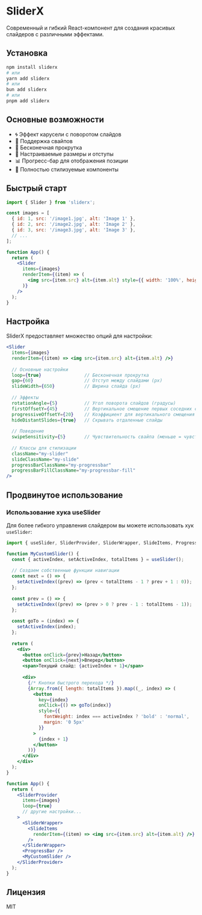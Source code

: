 # SliderX

Современный и гибкий React-компонент для создания красивых слайдеров с различными эффектами.

## Установка

```bash
npm install sliderx
# или
yarn add sliderx
# или
bun add sliderx
# или
pnpm add sliderx
```

## Основные возможности

- 🌀 Эффект карусели с поворотом слайдов
- 📱 Поддержка свайпов
- 🔄 Бесконечная прокрутка
- 📏 Настраиваемые размеры и отступы
- 📊 Прогресс-бар для отображения позиции
- 🎨 Полностью стилизуемые компоненты

## Быстрый старт

```jsx
import { Slider } from 'sliderx';

const images = [
  { id: 1, src: '/image1.jpg', alt: 'Image 1' },
  { id: 2, src: '/image2.jpg', alt: 'Image 2' },
  { id: 3, src: '/image3.jpg', alt: 'Image 3' },
  // ...
];

function App() {
  return (
    <Slider 
      items={images}
      renderItem={(item) => (
        <img src={item.src} alt={item.alt} style={{ width: '100%', height: 'auto' }} />
      )}
    />
  );
}
```

## Настройка

SliderX предоставляет множество опций для настройки:

```jsx
<Slider 
  items={images}
  renderItem={(item) => <img src={item.src} alt={item.alt} />}
  
  // Основные настройки
  loop={true}                // Бесконечная прокрутка
  gap={60}                   // Отступ между слайдами (px)
  slideWidth={650}           // Ширина слайда (px)
  
  // Эффекты
  rotationAngle={5}          // Угол поворота слайдов (градусы)
  firstOffsetY={45}          // Вертикальное смещение первых соседних слайдов (px)
  progressiveOffsetY={20}    // Коэффициент для вертикального смещения дальних слайдов
  hideDistantSlides={true}   // Скрывать отдаленные слайды 
  
  // Поведение
  swipeSensitivity={5}       // Чувствительность свайпа (меньше = чувствительнее)
  
  // Классы для стилизации
  className="my-slider"
  slideClassName="my-slide"
  progressBarClassName="my-progressbar"
  progressBarFillClassName="my-progressbar-fill"
/>
```

## Продвинутое использование

### Использование хука useSlider

Для более гибкого управления слайдером вы можете использовать хук `useSlider`:

```jsx
import { useSlider, SliderProvider, SliderWrapper, SlideItems, ProgressBar } from 'sliderx';

function MyCustomSlider() {
  const { activeIndex, setActiveIndex, totalItems } = useSlider();
  
  // Создаем собственные функции навигации
  const next = () => {
    setActiveIndex((prev) => (prev < totalItems - 1 ? prev + 1 : 0));
  };
  
  const prev = () => {
    setActiveIndex((prev) => (prev > 0 ? prev - 1 : totalItems - 1));
  };
  
  const goTo = (index) => {
    setActiveIndex(index);
  };
  
  return (
    <div>
      <button onClick={prev}>Назад</button>
      <button onClick={next}>Вперед</button>
      <span>Текущий слайд: {activeIndex + 1}</span>
      
      <div>
        {/* Кнопки быстрого перехода */}
        {Array.from({ length: totalItems }).map((_, index) => (
          <button 
            key={index} 
            onClick={() => goTo(index)}
            style={{ 
              fontWeight: index === activeIndex ? 'bold' : 'normal',
              margin: '0 5px'
            }}
          >
            {index + 1}
          </button>
        ))}
      </div>
    </div>
  );
}

function App() {
  return (
    <SliderProvider 
      items={images}
      loop={true}
      // другие настройки...
    >
      <SliderWrapper>
        <SlideItems
          renderItem={(item) => <img src={item.src} alt={item.alt} />}
        />
      </SliderWrapper>
      <ProgressBar />
      <MyCustomSlider />
    </SliderProvider>
  );
}
```

## Лицензия

MIT
